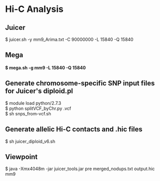 
# Hi-C Analysis

## Juicer 
$ juicer.sh -y mm9_Arima.txt -C 90000000 -L 15840 -Q 15840

## Mega 
#### $ mega.sh -g mm9 -L 15840 -Q 15840

## Generate chromosome-specific SNP input files for Juicer's diploid.pl
$ module load python/2.7.3 <br />
$ python splitVCF_byChr.py <sanger-mouse-snps>.vcf <br />
$ sh snps_from-vcf.sh

## Generate allelic Hi-C contacts and .hic files
$ sh juicer_diploid_v6.sh

## Viewpoint
$ java -Xmx4048m -jar juicer_tools.jar pre merged_nodups.txt output.hic mm9

